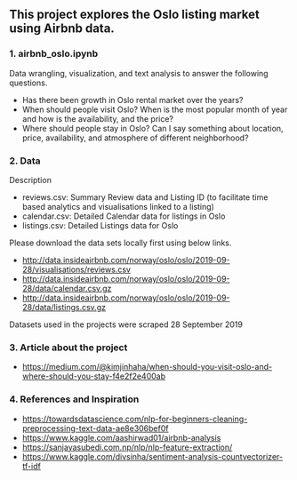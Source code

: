 ## This project explores the Oslo listing market using Airbnb data.

### 1. airbnb_oslo.ipynb

Data wrangling, visualization, and text analysis to answer the following questions.
- Has there been growth in Oslo rental market over the years?
- When should people visit Oslo? When is the most popular month of year and how is the availability, and the price?
- Where should people stay in Oslo? Can I say something about location, price, availability, and atmosphere of different neighborhood?

### 2. Data
Description
- reviews.csv: Summary Review data and Listing ID (to facilitate time based analytics and visualisations linked to a listing)
- calendar.csv: Detailed Calendar data for listings in Oslo
- listings.csv: Detailed Listings data for Oslo

Please download the data sets locally first using below links. 
- http://data.insideairbnb.com/norway/oslo/oslo/2019-09-28/visualisations/reviews.csv
- http://data.insideairbnb.com/norway/oslo/oslo/2019-09-28/data/calendar.csv.gz
- http://data.insideairbnb.com/norway/oslo/oslo/2019-09-28/data/listings.csv.gz

Datasets used in the projects were scraped 28 September 2019

### 3. Article about the project 
- https://medium.com/@kimjinhaha/when-should-you-visit-oslo-and-where-should-you-stay-f4e2f2e400ab

### 4. References and Inspiration
- https://towardsdatascience.com/nlp-for-beginners-cleaning-preprocessing-text-data-ae8e306bef0f
- https://www.kaggle.com/aashirwad01/airbnb-analysis
- https://sanjayasubedi.com.np/nlp/nlp-feature-extraction/
- https://www.kaggle.com/divsinha/sentiment-analysis-countvectorizer-tf-idf
